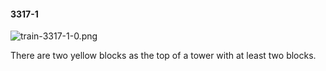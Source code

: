 #### 3317-1
![train-3317-1-0.png](https://github.com/lil-lab/nlvr/raw/master/nlvr/train/images/58/train-3317-1-0.png "train-3317-1-0.png")

There are two yellow blocks as the top of a tower with at least two blocks.